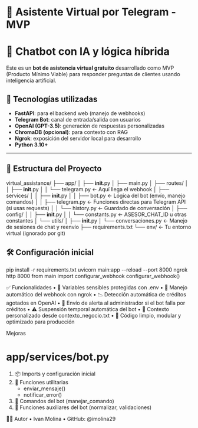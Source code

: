 # 🤖 Asistente Virtual por Telegram - MVP
# 🤖 Chatbot con IA y lógica híbrida

Este es un **bot de asistencia virtual gratuito** desarrollado como MVP (Producto Mínimo Viable) para responder preguntas de clientes usando inteligencia artificial.

## 🚀 Tecnologías utilizadas

- **FastAPI**: para el backend web (manejo de webhooks)
- **Telegram Bot**: canal de entrada/salida con usuarios
- **OpenAI (GPT-3.5)**: generación de respuestas personalizadas
- **ChromaDB (opcional)**: para contexto con RAG
- **Ngrok**: exposición del servidor local para desarrollo
- **Python 3.10+**

---

## 📁 Estructura del Proyecto
virtual_assistance/
├── app/
│   ├── __init__.py
│   ├── main.py
│   ├── routes/
│   │   ├── __init__.py
│   │   └── telegram.py          ← Aquí llega el webhook
│   ├── services/
│   │   ├── __init__.py
│   │   ├── bot.py               ← Lógica del bot (envío, manejo comandos)
│   │   ├── telegram.py          ← Funciones directas para Telegram API (si usas requests)
│   │   └── history.py           ← Guardado de conversación
│   ├── config/
│   │   ├── __init__.py
│   │   └── constants.py         ← ASESOR_CHAT_ID u otras constantes
│   └── utils/
│       ├── __init__.py
│       └── conversaciones.py    ← Manejo de sesiones de chat y reenvío
├── requirements.txt
└── env/                         ← Tu entorno virtual (ignorado por git)

## 🛠️ Configuración inicial

pip install -r requirements.txt
uvicorn main:app --reload --port 8000
ngrok http 8000
from main import configurar_webhook
configurar_webhook()

✅ Funcionalidades
	•	🔐 Variables sensibles protegidas con .env
	•	🔄 Manejo automático del webhook con ngrok
	•	📉 Detección automática de créditos agotados en OpenAI
	•	📩 Envío de alerta al administrador si el bot falla por créditos
	•	⚠️ Suspensión temporal automática del bot
	•	🧠 Contexto personalizado desde contexto_negocio.txt
	•	🧼 Código limpio, modular y optimizado para producción

Mejoras 
# app/services/bot.py

1. 📦 Imports y configuración inicial
2. 🧱 Funciones utilitarias
   - enviar_mensaje()
   - notificar_error()
3. 🤖 Comandos del bot (manejar_comando)
4. 🔁 Funciones auxiliares del bot (normalizar, validaciones)

 🧑‍💻 Autor
	•	Ivan Molina
	•	GitHub: @imolina29
